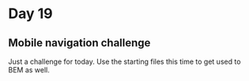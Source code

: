 # Day 19

## Mobile navigation challenge

Just a challenge for today. Use the starting files this time to get used to BEM as well.
